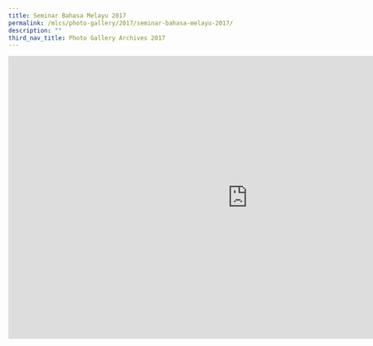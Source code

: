 ```yaml
---
title: Seminar Bahasa Melayu 2017
permalink: /mlcs/photo-gallery/2017/seminar-bahasa-melayu-2017/
description: ""
third_nav_title: Photo Gallery Archives 2017
---
```

<iframe allowfullscreen="true" height="569" width="960" frameborder="0" src="https://docs.google.com/presentation/d/e/2PACX-1vSlEyYlfcmjFcEdr5mM9XHd5SME8KB1Ff8Xn5Pkdd6JbacXoePXHsySypMpdmsZQ-GxTzbAwOpwPZ7M/embed?start=false&amp;loop=false&amp;delayms=3000"></iframe>